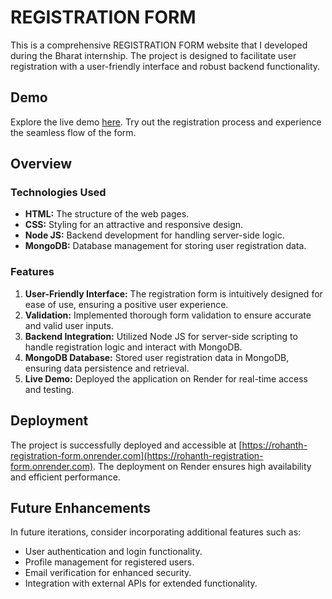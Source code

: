 # REGISTRATION FORM

This is a comprehensive REGISTRATION FORM website that I developed during the Bharat internship. The project is designed to facilitate user registration with a user-friendly interface and robust backend functionality.

## Demo

Explore the live demo [here](https://rohanth-registration-form.onrender.com). Try out the registration process and experience the seamless flow of the form.

## Overview

### Technologies Used
- **HTML:** The structure of the web pages.
- **CSS:** Styling for an attractive and responsive design.
- **Node JS:** Backend development for handling server-side logic.
- **MongoDB:** Database management for storing user registration data.

### Features
1. **User-Friendly Interface:** The registration form is intuitively designed for ease of use, ensuring a positive user experience.
2. **Validation:** Implemented thorough form validation to ensure accurate and valid user inputs.
3. **Backend Integration:** Utilized Node JS for server-side scripting to handle registration logic and interact with MongoDB.
4. **MongoDB Database:** Stored user registration data in MongoDB, ensuring data persistence and retrieval.
5. **Live Demo:** Deployed the application on Render for real-time access and testing.

## Deployment

The project is successfully deployed and accessible at [https://rohanth-registration-form.onrender.com](https://rohanth-registration-form.onrender.com). 
The deployment on Render ensures high availability and efficient performance.

## Future Enhancements

In future iterations, consider incorporating additional features such as:
- User authentication and login functionality.
- Profile management for registered users.
- Email verification for enhanced security.
- Integration with external APIs for extended functionality.
